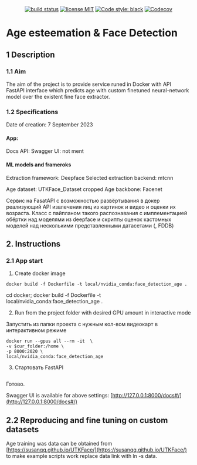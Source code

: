 
<div align="center">
  <a href="https://gitlab.com/ml_edu_tarasov/full_projects/face_p_age_detection/pipelines"><img src="https://gitlab.com/ml_edu_tarasov/full_projects/face_p_age_detection/badges/dev/pipeline.svg" alt="build status"></a>
  <a href="https://opensource.org/licenses/MIT"><img src="https://img.shields.io/badge/License-MIT-yellow.svg" alt="license MIT"></a>
  <a href="https://codecov.io/gh/GrigoriiTarasov/
face_p_age_detection"><img src="https://img.shields.io/badge/code%20style-black-000000.svg" alt="Code style: black"></a>
    <a href="https://github.com/psf/black"><img src="https://codecov.io/gh/GrigoriiTarasov/
face_p_age_detection/branch/master/graph/badge.svg" alt="Codecov"></a>
</div>

# Age esteemation & Face Detection

## 1 Description
### 1.1 Aim
The aim of the project is to provide service runed in Docker with API FastAPI interface which predicts age with custom finetuned neural-network model over the existent fine face extractor.

### 1.2 Specifications

Date of creation: 7 September 2023

#### App:
Docs API: Swagger
UI: not ment

#### ML models and frameroks
Extraction framework: Deepface
Selected extraction backend: mtcnn

Age dataset: UTKFace_Dataset cropped
Age backbone: Facenet

Сервис на FasatAPI с возможностью развёртывания в докер реализующий API извлечения лиц из картинок и видео и оценки их возраста. Класс с пайпланом такого распознавания с имплементацией обёртки над моделями из deepface и скрипты оценок кастомных моделей над несколькими представленными датасетами (, FDDB)

## 2. Instructions

### 2.1 App start

1) Create docker image

```cd docker;
docker build -f Dockerfile -t local/nvidia_conda:face_detection_age .
```

cd docker;
docker build -f Dockerfile -t local/nvidia_conda:face_detection_age .


2) Run from the project folder with desired GPU amount in interactive mode

  Запустить из папки проекта с нужным кол-вом видеокарт в интерактивном режиме

```cur_folder=$(realpath ../);
docker run --gpus all --rm -it  \
-v $cur_folder:/home \
-p 8000:2020 \
local/nvidia_conda:face_detection_age
```

3) Стартовать FastAPI

```cd ./home/app; uvicorn app:app --reload --port 2020 --host 0.0.0.0
```

Готово.

Swagger UI is available for above settings:
[http://127.0.0.1:8000/docs#/](http://127.0.0.1:8000/docs#/)

## 2.2 Reproducing and fine tuning on custom datasets
 
Age training was data can be obtained from [https://susanqq.github.io/UTKFace/](https://susanqq.github.io/UTKFace/)
to make example scripts work replace data link with 
ln -s <path to UTK cropped folder> data.
